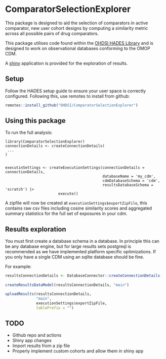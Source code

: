 # ComparatorSelectionExplorer
This package is designed to aid the selection of comparators in active comparator, new user cohort designs by computing
a similarity metric across all possible pairs of drug comparators.

This package utilises code found within the [OHDSI HADES Library](https://ohdsi.github.com/HADES]) and is designed to
work on observational databases conforming to the OMOP CDM.

A [shiny](https://data.ohdsi.org/ComparatorSelectionExplorer) application is provided for the exploration of results.

## Setup
Follow the HADES setup guide to ensure your user space is correctly configured.
Following this, use remotes to install from github:

```r
remotes::install_github("OHDSI/ComparatorSelectionExplorer")
```

## Using this package
To run the full analysis:
```{r}
library(ComparatorSelectionExplorer)
connectionDetails <- createConnectionDetails(
 ...
)


executinSettings <- createExecutionSettings(connectionDetails = connectionDetails,
                                            databaseName = 'my_cdm',
                                            cdmDatabaseSchema = 'cdm',
                                            resultsDatabaseSchema = 'scratch') |> 
                        execute()
```
A zipfile will now be created at `executionSettings$exportZipFile`, this contains raw csv files including cosine
similarity scores and aggregated summary statistics for the full set of exposures in your cdm.

## Results exploration
You must first create a database schema in a database. In principle this can be any database engine, 
but for large results sets postgreql is recommended as we have implemented platform specific opitmizations.
If you only have a single CDM using an sqlite database should be fine.

For example:

```r
resultsConnectionDetails <- DatabaseConnector::createConnectionDetails(dbms = "sqlite",
                                                                         server = "test.sqlite")
createResultsDataModel(resultsConnectionDetails, "main")

uploadResults(resultsConnectionDetails,
              "main",
              executionSettings$exportZipFile,
              tablePrefix = "")
```

## TODO
* Github repo and actions
* Shiny app changes
* Import results from a zip file
* Properly implement custom cohorts and allow them in shiny app